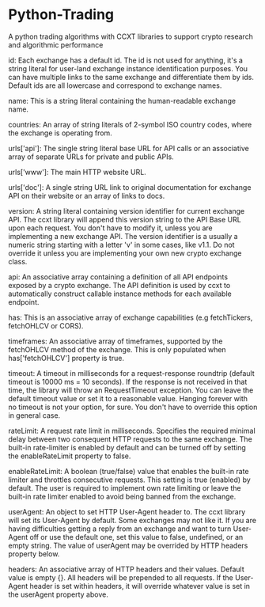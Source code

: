 # Python-Trading
A python trading algorithms with CCXT libraries to support crypto research and algorithmic performance

id: Each exchange has a default id. The id is not used for anything, it's a string literal for user-land exchange instance identification purposes. You can have multiple links to the same exchange and differentiate them by ids. Default ids are all lowercase and correspond to exchange names.

name: This is a string literal containing the human-readable exchange name.

countries: An array of string literals of 2-symbol ISO country codes, where the exchange is operating from.

urls['api']: The single string literal base URL for API calls or an associative array of separate URLs for private and public APIs.

urls['www']: The main HTTP website URL.

urls['doc']: A single string URL link to original documentation for exchange API on their website or an array of links to docs.

version: A string literal containing version identifier for current exchange API. The ccxt library will append this version string to the API Base URL upon each request. You don't have to modify it, unless you are implementing a new exchange API. The version identifier is a usually a numeric string starting with a letter 'v' in some cases, like v1.1. Do not override it unless you are implementing your own new crypto exchange class.

api: An associative array containing a definition of all API endpoints exposed by a crypto exchange. The API definition is used by ccxt to automatically construct callable instance methods for each available endpoint.

has: This is an associative array of exchange capabilities (e.g fetchTickers, fetchOHLCV or CORS).

timeframes: An associative array of timeframes, supported by the fetchOHLCV method of the exchange. This is only populated when has['fetchOHLCV'] property is true.

timeout: A timeout in milliseconds for a request-response roundtrip (default timeout is 10000 ms = 10 seconds). If the response is not received in that time, the library will throw an RequestTimeout exception. You can leave the default timeout value or set it to a reasonable value. Hanging forever with no timeout is not your option, for sure. You don't have to override this option in general case.

rateLimit: A request rate limit in milliseconds. Specifies the required minimal delay between two consequent HTTP requests to the same exchange. The built-in rate-limiter is enabled by default and can be turned off by setting the enableRateLimit property to false.

enableRateLimit: A boolean (true/false) value that enables the built-in rate limiter and throttles consecutive requests. This setting is true (enabled) by default. The user is required to implement own rate limiting or leave the built-in rate limiter enabled to avoid being banned from the exchange.

userAgent: An object to set HTTP User-Agent header to. The ccxt library will set its User-Agent by default. Some exchanges may not like it. If you are having difficulties getting a reply from an exchange and want to turn User-Agent off or use the default one, set this value to false, undefined, or an empty string. The value of userAgent may be overrided by HTTP headers property below.

headers: An associative array of HTTP headers and their values. Default value is empty {}. All headers will be prepended to all requests. If the User-Agent header is set within headers, it will override whatever value is set in the userAgent property above.
